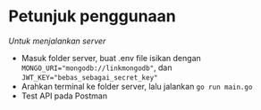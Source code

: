 # Petunjuk penggunaan
*Untuk menjalankan server*
- Masuk folder server, buat .env file isikan dengan `MONGO_URI="mongodb://linkmongodb"`, dan `JWT_KEY="bebas_sebagai_secret_key"`
- Arahkan terminal ke folder server, lalu jalankan `go run main.go`
- Test API pada Postman